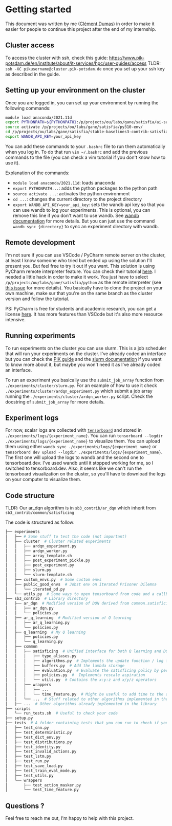# Getting started

This document was written by me ([Clément Dumas](https://github.com/Butanium)) in order to make it easier for people to continue this project after the end of my internship.

## Cluster access

To access the cluster with ssh, check this guide: https://www.pik-potsdam.de/en/institute/about/it-services/hpc/user-guides/access
TLDR: `ssh -XC pikusername@cluster.pik-potsdam.de` once you set up your ssh key as described in the guide.

## Setting up your environment on the cluster

Once you are logged in, you can set up your environment by running the following commands:

```bash
module load anaconda/2021.11d
export PYTHONPATH=${PYTHONPATH}:/p/projects/ou/labs/gane/satisfia/ai-safety-gridworlds-satisfia:/p/projects/ou/labs/gane/satisfia/stable-baselines3-contrib-satisfia
source activate /p/projects/ou/labs/gane/satisfia/py310-env/
cd /p/projects/ou/labs/gane/satisfia/stable-baselines3-contrib-satisfia/
export WANDB_API_KEY=your_api_key
```
You can add these commands to your `.bashrc` file to run them automatically when you log in. To do that run `vim ~/.bashrc` and add the previous commands to the file (you can check a vim tutorial if you don't know how to use it).

Explanation of the commands:
- `module load anaconda/2021.11d`: loads anaconda
- `export PYTHONPATH...`: adds the python packages to the python path
- `source activate ...`: activates the python environment
- `cd ...`: changes the current directory to the project directory
- `export WANDB_API_KEY=your_api_key`: sets the wandb api key so that you can use wandb to log your experiments. This is optional, you can remove this line if you don't want to use wandb. See [wandb documentation](https://docs.wandb.ai/quickstart) for more details. But you can just use the command `wandb sync {directory}` to sync an experiment directory with wandb.

## Remote development

I'm not sure if you can use VSCode / PyCharm remote server on the cluster, at least I know someone who tried but ended up using the solution I'll present you. But feel free to try it out if you want.
This solution is using PyCharm remote interpreter feature. You can check their tutorial [here](https://www.jetbrains.com/help/pycharm/configuring-remote-interpreters-via-ssh.html#ssh). I needed a little hack in order to make it work. You just have to select `/p/projects/ou/labs/gane/satisfia/python` as the remote interpreter  (see [this issue](https://youtrack.jetbrains.com/issue/PY-35978/Support-conda-with-remote-interpreters) for more details). You basically have to clone the project on your own machine, make sur that you're on the same branch as the cluster version and follow the tutorial.

PS: PyCharm is free for students and academic research, you can get a license [here](https://www.jetbrains.com/community/education/#students). It has more features than VSCode but it's also more resource intensive.

## Running experiments

To run experiments on the cluster you can use slurm. This is a job scheduler that will run your experiments on the cluster. I've already coded an interface but you can check the [PIK guide](https://www.pik-potsdam.de/en/institute/about/it-services/hpc/user-guides/slurm) and the [slurm documentation](https://slurm.schedmd.com/documentation.html) if you want to know more about it, but maybe you won't need it as I've already coded an interface. 

To run an experiment you basically use the `submit_job_array` function from `./experiments/cluster/slurm.py`. For an example of how to use it check `./experiments/cluster/ardqn_experiment.py` which submit a job array running the `./experiments/cluster/ardqn_worker.py` script. Check the docstring of `submit_job_array` for more details.


## Experiment logs

For now, scalar logs are collected with [`tensorboard`](https://www.tensorflow.org/tensorboard) and stored in `./experiments/logs/{experiment_name}`. You can run `tensorboard --logdir ./experiments/logs/{experiment_name}` to visualize them. You can upload them using either `wandb sync ./experiments/logs/{experiment_name}` or `tensorboard dev upload --logdir ./experiments/logs/{experiment_name}`. The first one will upload the logs to wandb and the second one to tensorboard.dev. I've used wandb until it stopped working for me, so I switched to tensorboard.dev. Also, it seems like we can't run the tensorboard visualization on the cluster, so you'll have to download the logs on your computer to visualize them.

## Code structure

TLDR: Our ar_dqn algorithm is in `sb3_contrib/ar_dqn` which inherit from `sb3_contrib/common/satisficing`

The code is structured as follow:
```bash
├── experiments 
│   ├── # Some stuff to test the code (not important)
│   ├── cluster  # Cluster related experiments
│   │   ├── ardqn_experiment.py
│   │   ├── ardqn_worker.py
│   │   ├── array_template.sh
│   │   ├── post_experiment_pickle.py
│   │   ├── post_experiment.py
│   │   ├── slurm.py
│   │   └── slurm-template.sh
│   ├── custom_envs.py  # Some custom envs
│   ├── public_good_envs  # Jobst env on iterated Prisoner Dilemna
│   │   └── iterated_pd.py
│   └── utils.py  # Some ways to open tensorboard from code and a callback to Make DQN tensorboard similar to AR-DQN
├── sb3_contrib  # Library directory
│   ├── ar_dqn  # Modified version of DQN derived from common.satisficing
│   │   ├── ar_dqn.py
│   │   └── policies.py
│   ├── ar_q_learning  # Modified version of Q learning
│   │   ├── ar_q_learning.py
│   │   └── policies.py
│   ├── q_learning  # My Q learning 
│   │   ├── policies.py
│   │   └── q_learning.py
│   ├── common
│   │   ├── satisficing  # Unified interface for both Q learning and DQN
│   │   │   ├── type_aliases.py
│   │   │   ├── algorithms.py  # Implements the update function / log function and predict function
│   │   │   ├── buffers.py  # Add the lambda storage
│   │   │   ├── evaluation.py  # Evaluate the satisficing policy by performing aspiration rescaling between each steps. Also contains a plt_ar function to plot some results
│   │   │   ├── policies.py  #  Implements rescale aspiration
│   │   │   └── utils.py  # Contains the x:y:z and x/y/z operators
│   │   ├── wrappers
│   │   │   ├── ...
│   │   │   └── time_feature.py  # Might be useful to add time to the agent observation. I also have my own implementation but maybe this one is better
│   │   └── ...  # Stuff related to other algorithms implemented in the library
│   ├── ...  # Other algorithms already implemented in the library
├── scripts
│   └── run_tests.sh  # Useful to check your code
├── setup.py
├── tests  # A folder containing tests that you can run to check if you didn't break anything. Disclaimer: I mostly just adapted existing test to ARDQN. I also disabled the tests of the other algorithms to speed up the test. As I'm writing those lines there are still some tests that don't pass :)
│   ├── test_cnn.py
│   ├── test_deterministic.py
│   ├── test_dict_env.py
│   ├── test_distributions.py
│   ├── test_identity.py
│   ├── test_invalid_actions.py
│   ├── test_lstm.py
│   ├── test_run.py
│   ├── test_save_load.py
│   ├── test_train_eval_mode.py
│   ├── test_utils.py
│   └── wrappers
│       ├── test_action_masker.py
│       └── test_time_feature.py
```

## Questions ? 
Feel free to reach me out, I'm happy to help with this project.